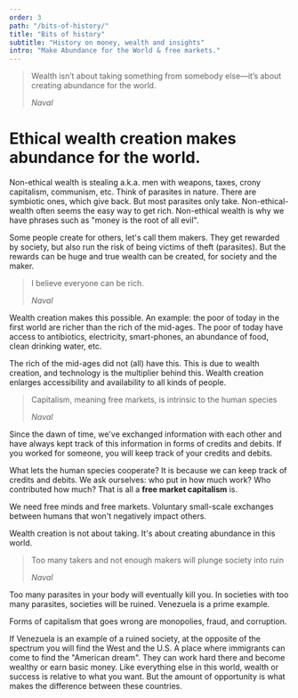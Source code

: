 ```yaml
---
order: 3
path: "/bits-of-history/"
title: "Bits of history"
subtitle: "History on money, wealth and insights"
intro: "Make Abundance for the World & free markets."
---
```


<blockquote class="column-span">
  <p>Wealth isn’t about taking something from somebody else—it’s about creating abundance for the world.</p>

  <cite> Naval </cite>
</blockquote>

# Ethical wealth creation makes abundance for the world.

Non-ethical wealth is stealing a.k.a. men with weapons, taxes, crony capitalism, communism, etc. Think of parasites in nature. There are symbiotic ones, which give back. But most parasites only take. Non-ethical-wealth often seems the easy way to get rich. Non-ethical wealth is why we have phrases such as "money is the root of all evil".

Some people create for others, let's call them makers. They get rewarded by society, but also run the risk of being victims of theft (parasites). But the rewards can be huge and true wealth can be created, for society and the maker.

> I believe everyone can be rich.
>
> <cite>Naval</cite>

Wealth creation makes this possible. An example: the poor of today in the first world are richer than the rich of the mid-ages. The poor of today have access to antibiotics, electricity, smart-phones, an abundance of food, clean drinking water, etc.

The rich of the mid-ages did not (all) have this. This is due to wealth creation, and technology is the multiplier behind this. Wealth creation enlarges accessibility and availability to all kinds of people.

> Capitalism, meaning free markets, is intrinsic to the human species
>
> <cite>Naval</cite>

Since the dawn of time, we've exchanged information with each other and have always kept track of this information in forms of credits and debits. If you worked for someone, you will keep track of your credits and debits.

What lets the human species cooperate? It is because we can keep track of credits and debits. We ask ourselves: who put in how much work? Who contributed how much? That is all a **free market capitalism** is.

We need free minds and free markets. Voluntary small-scale exchanges between humans that won't negatively impact others.

Wealth creation is not about taking. It's about creating abundance in this world.

> Too many takers and not enough makers will plunge society into ruin
> 
> <cite>Naval</cite>

Too many parasites in your body will eventually kill you. In societies with too many parasites, societies will be ruined. Venezuela is a prime example.

Forms of capitalism that goes wrong are monopolies, fraud, and corruption.

If Venezuela is an example of a ruined society, at the opposite of the spectrum you will find the West and the U.S. A place where immigrants can come to find the "American dream". They can work hard there and become wealthy or earn basic money. Like everything else in this world, wealth or success is relative to what you want. But the amount of opportunity is what makes the difference between these countries.
